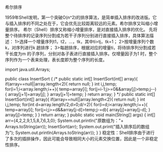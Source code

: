 希尔排序

1959年Shell发明，第⼀个突破O(n^2)的排序算法，是简单插⼊排序的改进版。它与插⼊排序的不同之处在于，它会优先⽐较距离较远的元素。希尔排序⼜叫缩⼩增量排序。
希尔（Shell）排序⼜称缩⼩增量排序，是对直接插⼊排序的优化。
先将整个待排序的记录序列分割成为若⼲⼦序列分别进⾏直接插⼊排序，具体算法描述：
1>选择⼀个增量序列t1，t2，…，tk，其中ti>tj，tk=1；
2>按增量序列个数k，对序列进⾏k 趟排序；
3>每趟排序，根据对应的增量ti，将待排序列分割成若⼲⻓度为m 的⼦序列，分别对各⼦表进⾏直接插⼊排序。仅增量因⼦为1 时，整个序列作为⼀个表来处理，表⻓度即为整个序列的⻓度。

import java.util.Arrays;

public class InsertSort {
    /*
    public static int[] InsertSort(int[] array){
        if(array==null||array.length<2){
            return null;
        }
        int i,j,temp;
        for(i=1;i<array.length;i++){
            temp=array[i];
            for(j=i-1;j>=0&&array[j]>temp;j--){
                array[j+1]=array[j];
            }
            array[j+1]=temp;
        }
        return array;
    }
    */
    public static int[] InsertSort(int[] array){
        if(array==null||array.length<2){
            return null;
        }
        int i,j,temp;
        for(int d=array.length/2;d>0;d/=2){
            for(i=d;i<array.length;i++){
                temp=array[i];
                for(j=i;j>=d&&array[j-d]>temp;j-=d){
                    array[j]=array[j-d];
                }
                array[j]=temp;
            }
        }
        return array;
    }
    public static void main(String[] args) {
        int[] arr={4,2,2,9,1,5,8,7,6,3,0};
        System.out.println("原数组为："+ Arrays.toString(arr));
        InsertSort(arr);
        System.out.print("插入排序后的数组为");
        System.out.println(Arrays.toString(arr));
    }
}
稳定性：Shell排序由于进⾏了多次的插排操作，因此可能会导致相同⼤⼩的元素交换位置，因此是⼀个⾮稳定性排序。
